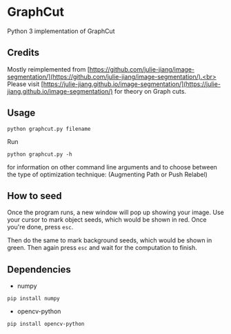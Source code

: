 # GraphCut
Python 3 implementation of GraphCut

## Credits
Mostly reimplemented from [https://github.com/julie-jiang/image-segmentation/](https://github.com/julie-jiang/image-segmentation/).<br>
Please visit [https://julie-jiang.github.io/image-segmentation/](https://julie-jiang.github.io/image-segmentation/) for theory on Graph cuts.

## Usage
``` 
python graphcut.py filename
```
Run
<br>
```
python graphcut.py -h
```
for information on other command line arguments and to choose between the type of optimization technique: (Augmenting Path or Push Relabel)
<br>
## How to seed
Once the program runs, a new window will pop up showing your image. Use your cursor to mark object seeds, which would be shown in red. Once you're done, press `esc`.

Then do the same to mark background seeds, which would be shown in green.
Then again press `esc` and wait for the computation to finish.

## Dependencies
- numpy
```
pip install numpy
```
- opencv-python
```
pip install opencv-python
```
